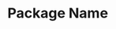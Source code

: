 # Package Name

<!-- ![CI](https://github.com/izayl/TODO/workflows/CI/badge.svg) -->
<!-- ![npm](https://img.shields.io/npm/v/TODO) -->
<!-- ![npm](https://img.shields.io/npm/dm/TODO) -->
<!-- ![Lines](https://img.shields.io/badge/Coverage-96.88%25-brightgreen.svg) -->